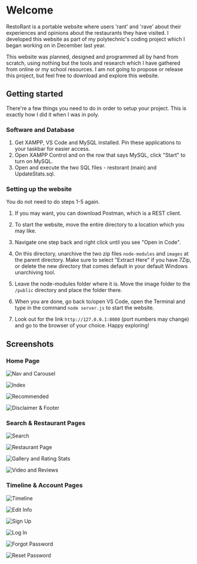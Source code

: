 # Welcome

RestoRant is a portable website where users 'rant' and 'rave' about their experiences and opinions about the restaurants they have visited. I developed this website as part of my polytechnic's coding project which I began working on in December last year.

This website was planned, designed and programmed all by hand from scratch, using nothing but the tools and research which I have gathered from online or my school resources. I am not going to propose or release this project, but feel free to download and explore this website.

## Getting started

There're a few things you need to do in order to setup your project. This is exactly how I did it when I was in poly.

### Software and Database

1. Get XAMPP, VS Code and MySQL installed. Pin these applications to your taskbar for easier access.
2. Open XAMPP Control and on the row that says MySQL, click "Start" to turn on MySQL.
3. Open and execute the two SQL files - restorant (main) and UpdateStats.sql.

### Setting up the website

You do not need to do steps 1-5 again.

1. If you may want, you can download Postman, which is a REST client.
2. To start the website, move the entire directory to a location which you may like.
3. Navigate one step back and right click until you see "Open in Code".
4. On this directory, unarchive the two zip files `node-modules` and `images` at the parent directory. Make sure to select "Extract Here" if you have 7Zip, or delete the new directory that comes default in your default Windows unarchiving tool.
5. Leave the node-modules folder where it is. Move the image folder to the `/public` directory and place the folder there.

6. When you are done, go back to/open VS Code, open the Terminal and type in the command `node server.js` to start the website.
7. Look out for the link `http://127.0.0.1:8080` (port numbers may change) and go to the browser of your choice. Happy exploring!

## Screenshots

### Home Page

![Nav and Carousel](screenshots/nav.png)

![Index](screenshots/index.png)

![Recommended](screenshots/recommended.png)

![Disclaimer & Footer](screenshots/disclaimer.png)

### Search & Restaurant Pages

![Search](screenshots/search.png)

![Restaurant Page](screenshots/restaurant.png)

![Gallery and Rating Stats](screenshots/gallery.png)

![Video and Reviews](screenshots/video.png)

### Timeline & Account Pages

![Timeline](screenshots/timeline.png)

![Edit Info](screenshots/edit.png)

![Sign Up](screenshots/signup.png)

![Log In](screenshots/login.png)

![Forgot Password](screenshots/forgot.png)

![Reset Password](screenshots/reset.png)
